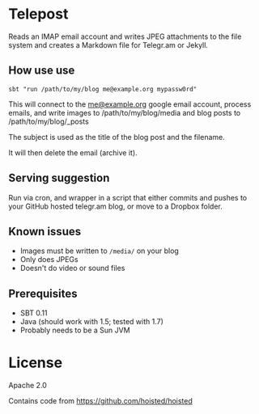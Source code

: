 Telepost
========

Reads an IMAP email account and writes JPEG attachments to the file system and creates a Markdown file for Telegr.am or Jekyll.

How use use
-----------

    sbt "run /path/to/my/blog me@example.org mypassw0rd"

This will connect to the me@example.org google email account, process emails, and write images to /path/to/my/blog/media and blog posts to /path/to/my/blog/_posts

The subject is used as the title of the blog post and the filename.

It will then delete the email (archive it).


Serving suggestion
------------------

Run via cron, and wrapper in a script that either commits and pushes to your GitHub hosted telegr.am blog, or move to a Dropbox folder.


Known issues
------------

* Images must be written to `/media/` on your blog
* Only does JPEGs
* Doesn't do video or sound files

Prerequisites
-------------

* SBT 0.11
* Java (should work with 1.5; tested with 1.7)
* Probably needs to be a Sun JVM


License
=======

Apache 2.0

Contains code from https://github.com/hoisted/hoisted
